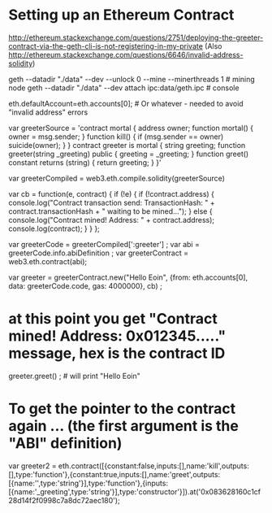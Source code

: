 Setting up an Ethereum Contract
===============================
http://ethereum.stackexchange.com/questions/2751/deploying-the-greeter-contract-via-the-geth-cli-is-not-registering-in-my-private
(Also http://ethereum.stackexchange.com/questions/6646/invalid-address-solidity)


geth --datadir "./data" --dev --unlock 0 --mine --minerthreads 1 # mining node
geth --datadir "./data" --dev attach ipc:data/geth.ipc # console

eth.defaultAccount=eth.accounts[0]; # Or whatever - needed to avoid "invalid address" errors

var greeterSource = 'contract mortal { address owner; function mortal() { owner = msg.sender; } function kill() { if (msg.sender == owner) suicide(owner); } } contract greeter is mortal { string greeting; function greeter(string _greeting) public { greeting = _greeting; } function greet() constant returns (string) { return greeting; } }'

var greeterCompiled = web3.eth.compile.solidity(greeterSource)

var cb = function(e, contract) {
    if (!e) {
      if (!contract.address) {
        console.log("Contract transaction send: TransactionHash: " +
          contract.transactionHash + " waiting to be mined...");
      } else {
        console.log("Contract mined! Address: " + contract.address);
        console.log(contract);
      }
    } 
  };

var greeterCode = greeterCompiled['<stdin>:greeter'] ;
var abi = greeterCode.info.abiDefinition ;
var greeterContract = web3.eth.contract(abi);

var greeter = greeterContract.new("Hello Eoin", {from: eth.accounts[0], data: greeterCode.code, gas: 4000000}, cb) ;

# at this point you get "Contract mined! Address: 0x012345....." message, hex is the contract ID

greeter.greet() ; # will print "Hello Eoin"

# To get the pointer to the contract again ... (the first argument is the "ABI" definition)
var greeter2 = eth.contract([{constant:false,inputs:[],name:'kill',outputs:[],type:'function'},{constant:true,inputs:[],name:'greet',outputs:[{name:'',type:'string'}],type:'function'},{inputs:[{name:'_greeting',type:'string'}],type:'constructor'}]).at('0x083628160c1cf28d14f2f0998c7a8dc72aec180');


